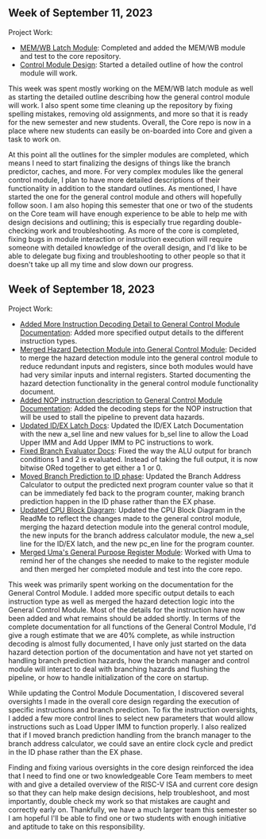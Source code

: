 ## Week of September 11, 2023

Project Work:
* [MEM/WB Latch Module](https://github.com/NYU-Processor-Design/nyu-core/pull/49): Completed and added the MEM/WB module and test to the core repository.
* [Control Module Design](https://github.com/NYU-Processor-Design/nyu-core/actions/runs/6114327406): Started a detailed outline of how the control module will work.
  
This week was spent mostly working on the MEM/WB latch module as well as starting the detailed outline describing how the general control module will work. I also spent some time cleaning up the repository by fixing spelling mistakes, removing old assignments, and more so that it is ready for the new semester and new students. Overall, the Core repo is now in a place where new students can easily be on-boarded into Core and given a task to work on.

At this point all the outlines for the simpler modules are completed, which means I need to start finalizing the designs of things like the branch predictor, caches, and more. For very complex modules like the general control module, I plan to have more detailed descriptions of their functionality in addition to the standard outlines. As mentioned, I have started the one for the general control module and others will hopefully follow soon. I am also hoping this semester that one or two of the students on the Core team will have enough experience to be able to help me with design decisions and outlining; this is especially true regarding double-checking work and troubleshooting. As more of the core is completed, fixing bugs in module interaction or instruction execution will require someone with detailed knowledge of the overall design, and I'd like to be able to delegate bug fixing and troubleshooting to other people so that it doesn't take up all my time and slow down our progress.

## Week of September 18, 2023

Project Work:
* [Added More Instruction Decoding Detail to General Control Module Documentation](https://github.com/NYU-Processor-Design/nyu-core/commit/210827f956ca855883031ee3402a26ae4708033e): Added more specified output details to the different instruction types.
* [Merged Hazard Detection Module into General Control Module](https://github.com/NYU-Processor-Design/nyu-core/commit/4e8ccf7310ae49454d8b36c4377737d8aab21523): Decided to merge the hazard detection module into the general control module to reduce redundant inputs and registers, since both modules would have had very similar inputs and internal registers. Started documenting the hazard detection functionality in the general control module functionality document.
* [Added NOP instruction description to General Control Module Documentation](https://github.com/NYU-Processor-Design/nyu-core/commit/bce8dd3e52b0774d6eb3f71852de27794c9c350d): Added the decoding steps for the NOP instruction that will be used to stall the pipeline to prevent data hazards.
* [Updated ID/EX Latch Docs](https://github.com/NYU-Processor-Design/nyu-core/commit/1c681230fc072e42237b54ab1ce0131fedf96714): Updated the ID/EX Latch Documentation with the new a_sel line and new values for b_sel line to allow the Load Upper IMM and Add Upper IMM to PC instructions to work.
* [Fixed Branch Evaluator Docs](https://github.com/NYU-Processor-Design/nyu-core/commit/7443972dffcd0d2548776b7edbf27b8c1a1f37e5): Fixed the way the ALU output for branch conditions 1 and 2 is evaluated. Instead of taking the full output, it is now bitwise ORed together to get either a 1 or 0.
* [Moved Branch Prediction to ID phase](https://github.com/NYU-Processor-Design/nyu-core/commit/c24b757b02da6a75e164b53b0e338213eb02f5fc): Updated the Branch Address Calculator to output the predicted next program counter value so that it can be immediately fed back to the program counter, making branch prediction happen in the ID phase rather than the EX phase.
* [Updated CPU Block Diagram](https://github.com/NYU-Processor-Design/nyu-core/commit/c09d756adda8aac37d928cf1a273eb772b7df26f): Updated the CPU Block Diagram in the ReadMe to reflect the changes made to the general control module, merging the hazard detection module into the general control module, the new inputs for the branch address calculator module, the new a_sel line for the ID/EX latch, and the new pc_en line for the program counter.
* [Merged Uma's General Purpose Register Module](https://github.com/NYU-Processor-Design/nyu-core/pull/51): Worked with Uma to remind her of the changes she needed to make to the register module and then merged her completed module and test into the core repo.

This week was primarily spent working on the documentation for the General Control Module. I added more specific output details to each instruction type as well as merged the hazard detection logic into the General Control Module. Most of the details for the instruction have now been added and what remains should be added shortly. In terms of the complete documentation for all functions of the General Control Module, I'd give a rough estimate that we are 40% complete, as while instruction decoding is almost fully documented, I have only just started on the data hazard detection portion of the documentation and have not yet started on handling branch prediction hazards, how the branch manager and control module will interact to deal with branching hazards and flushing the pipeline, or how to handle initialization of the core on startup.

While updating the Control Module Documentation, I discovered several oversights I made in the overall core design regarding the execution of specific instructions and branch prediction. To fix the instruction oversights, I added a few more control lines to select new parameters that would allow instructions such as Load Upper IMM to function properly. I also realized that if I moved branch prediction handling from the branch manager to the branch address calculator, we could save an entire clock cycle and predict in the ID phase rather than the EX phase.

Finding and fixing various oversights in the core design reinforced the idea that I need to find one or two knowledgeable Core Team members to meet with and give a detailed overview of the RISC-V ISA and current core design so that they can help make design decisions, help troubleshoot, and most importantly, double check my work so that mistakes are caught and correctly early on. Thankfully, we have a much larger team this semester so I am hopeful I'll be able to find one or two students with enough initiative and aptitude to take on this responsibility.
